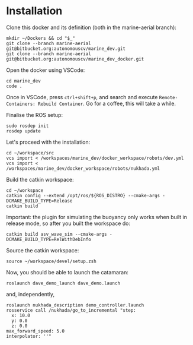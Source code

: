 # Installation



Clone this docker and its definition (both in the marine-aerial branch):
```
mkdir ~/Dockers && cd "$_"
git clone --branch marine-aerial git@bitbucket.org:autonomouscv/marine_dev.git
git clone --branch marine-aerial git@bitbucket.org:autonomouscv/marine_dev_docker.git
```

Open the docker using VSCode:
```
cd marine_dev
code .
```
Once in VSCode, press `ctrl+shift+p`, and search and execute `Remote-Containers: Rebuild Container`. Go for a coffee, this will take a while.

Finalise the ROS setup:
```
sudo rosdep init
rosdep update
```

Let's proceed with the installation:
```
cd ~/workspace/src
vcs import < /workspaces/marine_dev/docker_workspace/robots/dev.yml 
vcs import < /workspaces/marine_dev/docker_workspace/robots/nukhada.yml
```

Build the catkin workspace:
```
cd ~/workspace
catkin config --extend /opt/ros/${ROS_DISTRO} --cmake-args -DCMAKE_BUILD_TYPE=Release
catkin build
```

Important: the plugin for simulating the buoyancy only works when built in release mode, so after you built the workspace do:
```
catkin build asv_wave_sim --cmake-args -DCMAKE_BUILD_TYPE=RelWithDebInfo
```

Source the catkin workspace:
```
source ~/workspace/devel/setup.zsh
```

Now, you should be able to launch the catamaran:
```
roslaunch dave_demo_launch dave_demo.launch
```
and, independently,
```
roslaunch nukhada_description demo_controller.launch
rosservice call /nukhada/go_to_incremental "step:
  x: 10.0
  y: 0.0
  z: 0.0
max_forward_speed: 5.0
interpolator: ''"
```